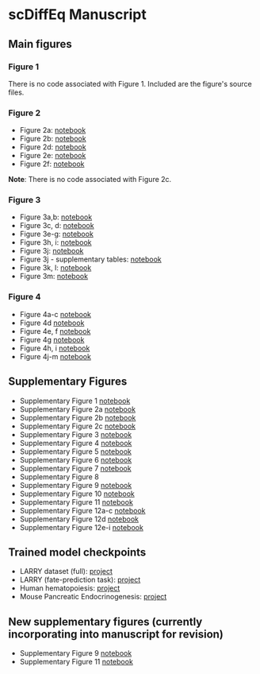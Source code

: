 # scDiffEq Manuscript

## Main figures

### Figure 1
There is no code associated with Figure 1. Included are the figure's source files.

### Figure 2

* Figure 2a: [notebook](./figure_2/notebooks/figure_2A.ipynb)
* Figure 2b: [notebook](./figure_2/notebooks/figure_2B.ipynb)
* Figure 2d: [notebook](./figure_2/notebooks/figure_2D.ipynb)
* Figure 2e: [notebook](./figure_2/notebooks/figure_2E.ipynb)
* Figure 2f: [notebook](./figure_2/notebooks/figure_2F.ipynb)

**Note**: There is no code associated with Figure 2c.

### Figure 3

* Figure 3a,b: [notebook](https://github.com/scDiffEq/scdiffeq-analyses/blob/main/manuscript/figure_3/notebooks/Figure3AB.ipynb)
* Figure 3c, d: [notebook](https://github.com/scDiffEq/scdiffeq-analyses/blob/main/manuscript/figure_3/notebooks/Figure3CD.ipynb)
* Figure 3e-g: [notebook](https://github.com/scDiffEq/scdiffeq-analyses/blob/main/manuscript/figure_3/notebooks/Figure3EFG.ipynb)
* Figure 3h, i: [notebook](https://github.com/scDiffEq/scdiffeq-analyses/blob/main/manuscript/figure_3/notebooks/Figure3HI.ipynb)
* Figure 3j: [notebook](https://github.com/scDiffEq/scdiffeq-analyses/blob/main/manuscript/figure_3/notebooks/Figure3J.ipynb)
* Figure 3j - supplementary tables: [notebook](https://github.com/scDiffEq/scdiffeq-analyses/blob/main/manuscript/figure_3/notebooks/Figure3J.make_supplementary_tables.ipynb)
* Figure 3k, l: [notebook](https://github.com/scDiffEq/scdiffeq-analyses/blob/main/manuscript/figure_3/notebooks/Figure3KL.ipynb)
* Figure 3m: [notebook](https://github.com/scDiffEq/scdiffeq-analyses/blob/main/manuscript/figure_3/notebooks/Figure3M.ipynb)

### Figure 4

* Figure 4a-c [notebook](https://github.com/scDiffEq/scdiffeq-analyses/blob/main/manuscript/figure_4/notebooks/Figure4ABC.ipynb)
* Figure 4d [notebook](https://github.com/scDiffEq/scdiffeq-analyses/blob/main/manuscript/figure_4/notebooks/Figure4D.ipynb)
* Figure 4e, f [notebook](https://github.com/scDiffEq/scdiffeq-analyses/blob/main/manuscript/figure_4/notebooks/Figure4EF.ipynb)
* Figure 4g [notebook](https://github.com/scDiffEq/scdiffeq-analyses/blob/main/manuscript/figure_4/notebooks/Figure4G.ipynb)
* Figure 4h, i [notebook](https://github.com/scDiffEq/scdiffeq-analyses/blob/main/manuscript/figure_4/notebooks/Figure4HI.ipynb)
* Figure 4j-m [notebook](https://github.com/scDiffEq/scdiffeq-analyses/blob/main/manuscript/figure_4/notebooks/Figure4JKLM.ipynb)

## Supplementary Figures

* Supplementary Figure 1 [notebook](https://github.com/scDiffEq/scdiffeq-analyses/blob/main/manuscript/figure_s1/notebooks/FigureS1.ipynb)
* Supplementary Figure 2a [notebook](https://github.com/scDiffEq/scdiffeq-analyses/blob/main/manuscript/figure_s2/notebooks/FigureS2A.ipynb)
* Supplementary Figure 2b [notebook](https://github.com/scDiffEq/scdiffeq-analyses/blob/main/manuscript/figure_s2/notebooks/FigureS2B.ipynb)
* Supplementary Figure 2c [notebook](https://github.com/scDiffEq/scdiffeq-analyses/blob/main/manuscript/figure_s2/notebooks/FigureS2C.ipynb)
* Supplementary Figure 3 [notebook](https://github.com/scDiffEq/scdiffeq-analyses/blob/main/manuscript/figure_s3/notebooks/FigureS3.ipynb)
* Supplementary Figure 4 [notebook](https://github.com/scDiffEq/scdiffeq-analyses/blob/main/manuscript/figure_s4/notebooks/FigureS4.ipynb)
* Supplementary Figure 5 [notebook](https://github.com/scDiffEq/scdiffeq-analyses/blob/main/manuscript/figure_s5/notebooks/FigureS5.ipynb)
* Supplementary Figure 6 [notebook](https://github.com/scDiffEq/scdiffeq-analyses/blob/main/manuscript/figure_s6/notebooks/FigureS6.ipynb)
* Supplementary Figure 7 [notebook](https://github.com/scDiffEq/scdiffeq-analyses/blob/main/manuscript/figure_s7/notebooks/FigureS7.ipynb)
* Supplementary Figure 8
* Supplementary Figure 9 [notebook](https://github.com/scDiffEq/scdiffeq-analyses/blob/main/manuscript/figure_s9/notebooks/FigureS9.ipynb)
* Supplementary Figure 10 [notebook](https://github.com/scDiffEq/scdiffeq-analyses/blob/main/manuscript/figure_s10/notebooks/FigureS10.ipynb)
* Supplementary Figure 11 [notebook](https://github.com/scDiffEq/scdiffeq-analyses/blob/main/manuscript/figure_s11/notebooks/FigureS11.ipynb)
* Supplementary Figure 12a-c [notebook](https://github.com/scDiffEq/scdiffeq-analyses/blob/main/manuscript/figure_s12/notebooks/FigureS12ABC.ipynb)
* Supplementary Figure 12d [notebook](https://github.com/scDiffEq/scdiffeq-analyses/blob/main/manuscript/figure_s12/notebooks/FigureS12D.ipynb)
* Supplementary Figure 12e-i [notebook](https://github.com/scDiffEq/scdiffeq-analyses/blob/main/manuscript/figure_s12/notebooks/FigureS12EFGHI.ipynb)

## Trained model checkpoints
* LARRY dataset (full): [project](LARRY.full_dataset/LightningSDE-FixedPotential-RegularizedVelocityRatio)
* LARRY (fate-prediction task): [project](LARRY.fate_prediction/LightningSDE-FixedPotential-RegularizedVelocityRatio)
* Human hematopoiesis: [project](human_hematopoiesis/LightningSDE-FixedPotential-RegularizedVelocityRatio)
* Mouse Pancreatic Endocrinogenesis: [project](pancreas/LightningSDE-FixedPotential-RegularizedVelocityRatio)


## New supplementary figures (currently incorporating into manuscript for revision)
* Supplementary Figure 9 [notebook](https://github.com/scDiffEq/scdiffeq-analyses/blob/main/manuscript/new_suppl_figs/figure_s9/notebooks/FigureS9.ipynb)
* Supplementary Figure 11 [notebook](https://github.com/scDiffEq/scdiffeq-analyses/blob/main/manuscript/new_suppl_figs/figure_s11/notebooks/FigureS11.ipynb)